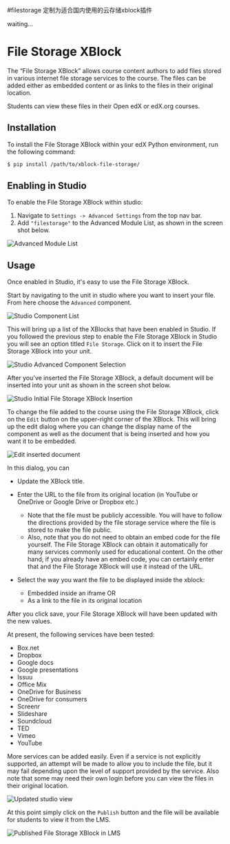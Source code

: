 #filestorage
定制为适合国内使用的云存储xblock插件

waiting...


File Storage XBlock
===================

The “File Storage XBlock” allows course content authors to add files stored in various internet file storage services to the course. The files can be added either as embedded content or as links to the files in their original location.

Students can view these files in their Open edX or edX.org courses.

Installation
------------
To install the File Storage XBlock within your edX Python environment, run the following command:

```bash
$ pip install /path/to/xblock-file-storage/
```

Enabling in Studio
------------------

To enable the File Storage XBlock within studio:

1. Navigate to `Settings -> Advanced Settings` from the top nav bar.
2. Add `"filestorage"` to the Advanced Module List, as shown in the screen shot below.

![Advanced Module List](docs/img/advanced.png)

Usage
-----
Once enabled in Studio, it's easy to use the File Storage XBlock.

Start by navigating to the unit in studio where you want to insert your file. From here choose the `Advanced` component.

![Studio Component List](docs/img/component_list.png)

This will bring up a list of the XBlocks that have been enabled in Studio. If you followed the previous step to enable the File Storage XBlock in Studio you will see an option titled `File Storage`. Click on it to insert the File Storage XBlock into your unit.

![Studio Advanced Component Selection](docs/img/unit2.png)

After you've inserted the File Storage XBlock, a default document will be inserted into your unit as shown in the screen shot below.

![Studio Initial File Storage XBlock Insertion](docs/img/xblock_insert.png)

To change the file added to the course using the File Storage XBlock, click on the `Edit` button on the upper-right corner of the XBlock. This will bring up the edit dialog where you can change the display name of the component as well as the  document that is being inserted and how you want it to be embedded.

![Edit inserted document](docs/img/editme.png)

In this dialog, you can

- Update the XBlock title.
- Enter the URL to the file from its original location (in YouTube or OneDrive or Google Drive or Dropbox etc.) 
    - Note that the file must be publicly accessible. You will have to follow the directions provided by the file storage service where the file is stored to make the file public. 
    - Also, note that you do not need to obtain an embed code for the file yourself. The File Storage XBlock can obtain it automatically for many services commonly used for educational content. On the other hand, if you already have an embed code, you can certainly enter that and the File Storage XBlock will use it instead of the URL. 

- Select the way you want the file to be displayed inside the xblock:
    - Embedded inside an iframe OR
    - As a link to the file in its original location

After you click save, your File Storage XBlock will have been updated with the new values.

At present, the following services have been tested:
- Box.net
- Dropbox
- Google docs
- Google presentations
- Issuu
- Office Mix
- OneDrive for Business
- OneDrive for consumers
- Screenr
- Slideshare
- Soundcloud
- TED
- Vimeo
- YouTube

More services can be added easily. Even if a service is not explicitly supported, an attempt will be made to allow you to include the file, but it may fail depending upon the level of support provided by the service.
Also note that some may need their own login before you can view the files in their original location.

![Updated studio view](docs/img/xblock_studio_insert.png)

At this point simply click on the `Publish` button and the file will be available for students to view it from the LMS.

![Published File Storage XBlock in LMS](docs/img/student_view.png)
